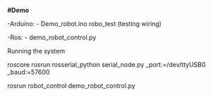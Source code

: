 **#Demo**


-Arduino: - Demo_robot.ino
robo_test (testing wiring)
	
	
	
-Ros: - demo_robot_control.py

Running the system

roscore
rosrun rosserial_python serial_node.py _port:=/dev/ttyUSB0 _baud:=57600

rosrun robot_control demo_robot_control.py
